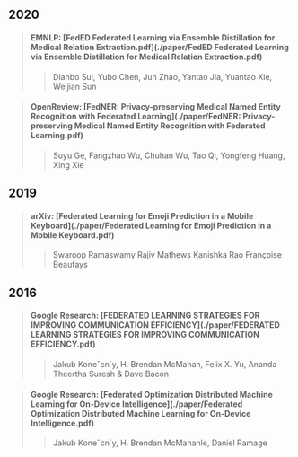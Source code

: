 ## 2020  

>#### EMNLP: [FedED Federated Learning via Ensemble Distillation for Medical Relation Extraction.pdf](./paper/FedED Federated Learning via Ensemble Distillation for Medical Relation Extraction.pdf)
>> Dianbo Sui, Yubo Chen, Jun Zhao, Yantao Jia, Yuantao Xie, Weijian Sun

>#### OpenReview: [FedNER: Privacy-preserving Medical Named Entity Recognition with Federated Learning](./paper/FedNER: Privacy-preserving Medical Named Entity Recognition with Federated Learning.pdf)  
>> Suyu Ge, Fangzhao Wu, Chuhan Wu, Tao Qi, Yongfeng Huang, Xing Xie


## 2019  

>#### arXiv: [Federated Learning for Emoji Prediction in a Mobile Keyboard](./paper/Federated Learning for Emoji Prediction in a Mobile Keyboard.pdf)  
>> Swaroop Ramaswamy Rajiv Mathews Kanishka Rao Françoise Beaufays


## 2016  

>#### Google Research: [FEDERATED LEARNING STRATEGIES FOR IMPROVING COMMUNICATION EFFICIENCY](./paper/FEDERATED LEARNING STRATEGIES FOR IMPROVING COMMUNICATION EFFICIENCY.pdf)  
>> Jakub Koneˇcn´y, H. Brendan McMahan, Felix X. Yu, Ananda Theertha Suresh & Dave Bacon 

>#### Google Research: [Federated Optimization Distributed Machine Learning for On-Device Intelligence](./paper/Federated Optimization Distributed Machine Learning for On-Device Intelligence.pdf)  
>> Jakub Koneˇcn´y, H. Brendan McMahanle, Daniel Ramage


